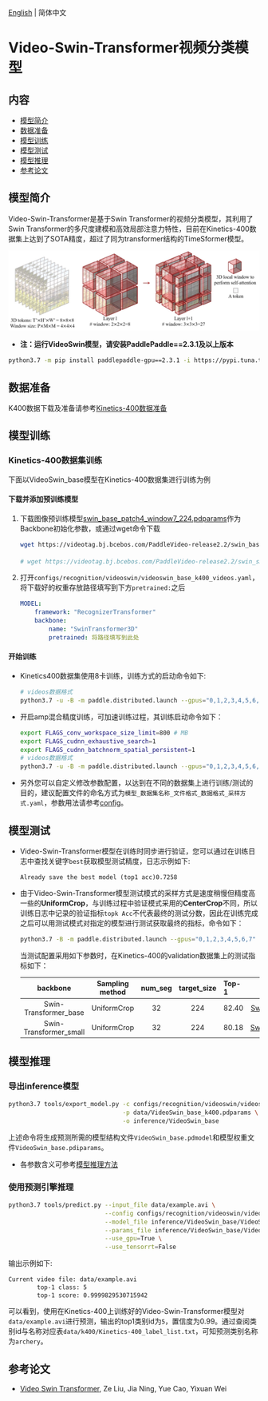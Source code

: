 [English](../../../en/model_zoo/recognition/videoswin.md) | 简体中文

# Video-Swin-Transformer视频分类模型

## 内容

- [模型简介](#模型简介)
- [数据准备](#数据准备)
- [模型训练](#模型训练)
- [模型测试](#模型测试)
- [模型推理](#模型推理)
- [参考论文](#参考论文)


## 模型简介

Video-Swin-Transformer是基于Swin Transformer的视频分类模型，其利用了Swin Transformer的多尺度建模和高效局部注意力特性，目前在Kinetics-400数据集上达到了SOTA精度，超过了同为transformer结构的TimeSformer模型。


![VideoSwin](../../../images/videoswin.jpg)

- **注：运行VideoSwin模型，请安装PaddlePaddle==2.3.1及以上版本**

```bash
python3.7 -m pip install paddlepaddle-gpu==2.3.1 -i https://pypi.tuna.tsinghua.edu.cn/simple
```

## 数据准备

K400数据下载及准备请参考[Kinetics-400数据准备](../../dataset/k400.md)


## 模型训练

### Kinetics-400数据集训练

下面以VideoSwin_base模型在Kinetics-400数据集进行训练为例

#### 下载并添加预训练模型

1. 下载图像预训练模型[swin_base_patch4_window7_224.pdparams](https://videotag.bj.bcebos.com/PaddleVideo-release2.2/swin_base_patch4_window7_224.pdparams)作为Backbone初始化参数，或通过wget命令下载

   ```bash
   wget https://videotag.bj.bcebos.com/PaddleVideo-release2.2/swin_base_patch4_window7_224.pdparams # ImageNet pretrained model for VideoSwin_base

   # wget https://videotag.bj.bcebos.com/PaddleVideo-release2.2/swin_small_patch4_window7_224.pdparams # Imagenet pretrained model for VideoSwin_small
   ```

2. 打开`configs/recognition/videoswin/videoswin_base_k400_videos.yaml`，将下载好的权重存放路径填写到下方`pretrained:`之后

    ```yaml
    MODEL:
        framework: "RecognizerTransformer"
        backbone:
            name: "SwinTransformer3D"
            pretrained: 将路径填写到此处
    ```

#### 开始训练

- Kinetics400数据集使用8卡训练，训练方式的启动命令如下:

    ```bash
    # videos数据格式
    python3.7 -u -B -m paddle.distributed.launch --gpus="0,1,2,3,4,5,6,7"  --log_dir=log_videoswin_base main.py --validate -c configs/recognition/videoswin/videoswin_base_k400_videos.yaml
    ```

- 开启amp混合精度训练，可加速训练过程，其训练启动命令如下：

    ```bash
    export FLAGS_conv_workspace_size_limit=800 # MB
    export FLAGS_cudnn_exhaustive_search=1
    export FLAGS_cudnn_batchnorm_spatial_persistent=1
    # videos数据格式
    python3.7 -u -B -m paddle.distributed.launch --gpus="0,1,2,3,4,5,6,7"  --log_dir=log_videoswin_base main.py --amp --validate -c configs/recognition/videoswin/videoswin_base_k400_videos.yaml
    ```

- 另外您可以自定义修改参数配置，以达到在不同的数据集上进行训练/测试的目的，建议配置文件的命名方式为`模型_数据集名称_文件格式_数据格式_采样方式.yaml`，参数用法请参考[config](../../contribute/config.md)。


## 模型测试

- Video-Swin-Transformer模型在训练时同步进行验证，您可以通过在训练日志中查找关键字`best`获取模型测试精度，日志示例如下:

  ```log
  Already save the best model (top1 acc)0.7258
  ```

- 由于Video-Swin-Transformer模型测试模式的采样方式是速度稍慢但精度高一些的**UniformCrop**，与训练过程中验证模式采用的**CenterCrop**不同，所以训练日志中记录的验证指标`topk Acc`不代表最终的测试分数，因此在训练完成之后可以用测试模式对指定的模型进行测试获取最终的指标，命令如下：

  ```bash
  python3.7 -B -m paddle.distributed.launch --gpus="0,1,2,3,4,5,6,7"  --log_dir=log_videoswin_base main.py --test -c configs/recognition/videoswin/videoswin_base_k400_videos.yaml -w "output/VideoSwin_base/VideoSwin_base_best.pdparams"
  ```

  当测试配置采用如下参数时，在Kinetics-400的validation数据集上的测试指标如下：

   |        backbone        | Sampling method | num_seg | target_size | Top-1 |                                                        checkpoints                                                         | pretrain model |
   | :--------------------: | :-------------: | :-----: | :---------: | :---- | :------------------------------------------------------------------------------------------------------------------------: | :----: |
   | Swin-Transformer_base  |   UniformCrop   |   32    |     224     | 82.40 |  [SwinTransformer_k400_base.pdparams](https://videotag.bj.bcebos.com/PaddleVideo-release2.2/VideoSwin_base_k400.pdparams)  | [swin_base_patch4_window7_224.pdparams](https://videotag.bj.bcebos.com/PaddleVideo-release2.2/swin_base_patch4_window7_224.pdparams) |
   | Swin-Transformer_small |   UniformCrop   |   32    |     224     | 80.18 | [SwinTransformer_k400_small.pdparams](https://videotag.bj.bcebos.com/PaddleVideo-release2.2/VideoSwin_small_k400.pdparams) | [swin_small_patch4_window7_224.pdparams](https://videotag.bj.bcebos.com/PaddleVideo-release2.2/swin_small_patch4_window7_224.pdparams) |

## 模型推理

### 导出inference模型

```bash
python3.7 tools/export_model.py -c configs/recognition/videoswin/videoswin_base_k400_videos.yaml \
                                -p data/VideoSwin_base_k400.pdparams \
                                -o inference/VideoSwin_base
```

上述命令将生成预测所需的模型结构文件`VideoSwin_base.pdmodel`和模型权重文件`VideoSwin_base.pdiparams`。

- 各参数含义可参考[模型推理方法](../../usage.md#5-模型推理)

### 使用预测引擎推理

```bash
python3.7 tools/predict.py --input_file data/example.avi \
                           --config configs/recognition/videoswin/videoswin_base_k400_videos.yaml \
                           --model_file inference/VideoSwin_base/VideoSwin_base.pdmodel \
                           --params_file inference/VideoSwin_base/VideoSwin_base.pdiparams \
                           --use_gpu=True \
                           --use_tensorrt=False
```

输出示例如下:

```log
Current video file: data/example.avi
        top-1 class: 5
        top-1 score: 0.9999829530715942
```

可以看到，使用在Kinetics-400上训练好的Video-Swin-Transformer模型对`data/example.avi`进行预测，输出的top1类别id为`5`，置信度为0.99。通过查阅类别id与名称对应表`data/k400/Kinetics-400_label_list.txt`，可知预测类别名称为`archery`。

## 参考论文

- [Video Swin Transformer](https://arxiv.org/pdf/2106.13230.pdf), Ze Liu, Jia Ning, Yue Cao, Yixuan Wei
